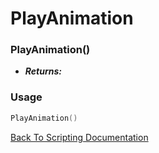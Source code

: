 # PlayAnimation

### PlayAnimation()
- ***Returns:*** 

### Usage

```Lua
PlayAnimation()
```


[Back To Scripting Documentation](../README.md)
